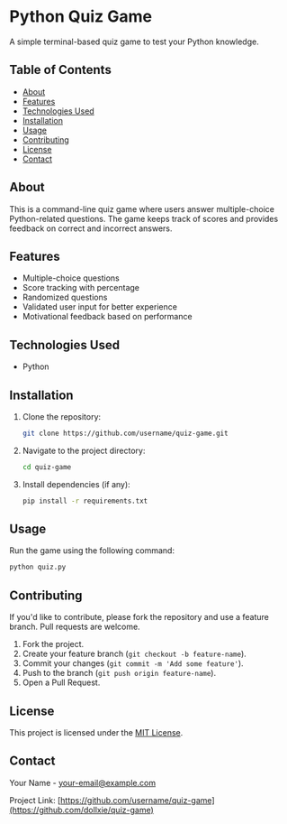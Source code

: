 # Python Quiz Game

A simple terminal-based quiz game to test your Python knowledge.

## Table of Contents
- [About](#about)
- [Features](#features)
- [Technologies Used](#technologies-used)
- [Installation](#installation)
- [Usage](#usage)
- [Contributing](#contributing)
- [License](#license)
- [Contact](#contact)

## About

This is a command-line quiz game where users answer multiple-choice Python-related questions. The game keeps track of scores and provides feedback on correct and incorrect answers.

## Features

- Multiple-choice questions
- Score tracking with percentage
- Randomized questions
- Validated user input for better experience
- Motivational feedback based on performance

## Technologies Used

- Python

## Installation

1. Clone the repository:
   ```bash
   git clone https://github.com/username/quiz-game.git
   ```
2. Navigate to the project directory:
   ```bash
   cd quiz-game
   ```
3. Install dependencies (if any):
   ```bash
   pip install -r requirements.txt
   ```

## Usage

Run the game using the following command:
```bash
python quiz.py
```

## Contributing

If you'd like to contribute, please fork the repository and use a feature branch. Pull requests are welcome.

1. Fork the project.
2. Create your feature branch (`git checkout -b feature-name`).
3. Commit your changes (`git commit -m 'Add some feature'`).
4. Push to the branch (`git push origin feature-name`).
5. Open a Pull Request.

## License

This project is licensed under the [MIT License](LICENSE).

## Contact

Your Name - [your-email@example.com](mailto:nithyasanthoshinichengelli@gmail.com)

Project Link: [https://github.com/username/quiz-game](https://github.com/dollxie/quiz-game)

